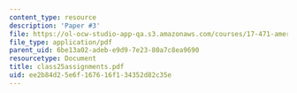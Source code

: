 ```yaml
---
content_type: resource
description: 'Paper #3'
file: https://ol-ocw-studio-app-qa.s3.amazonaws.com/courses/17-471-american-national-security-policy-fall-2002/ee2b84d25e6f167616f134352d82c35e_class25assignments.pdf
file_type: application/pdf
parent_uid: 6be13a02-adeb-e9d9-7e23-80a7c8ea9690
resourcetype: Document
title: class25assignments.pdf
uid: ee2b84d2-5e6f-1676-16f1-34352d82c35e
---
```

